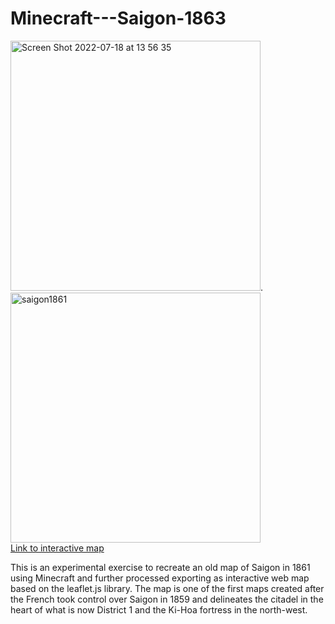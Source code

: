 # Minecraft---Saigon-1863



<img width="400" alt="Screen Shot 2022-07-18 at 13 56 35" src="https://user-images.githubusercontent.com/72298350/179458982-23ba4f50-24ee-461f-823f-aa8f7c00ce06.png">.          <img width="400" alt="saigon1861" src="https://user-images.githubusercontent.com/72298350/179458941-9255cc62-4cd2-40f6-9981-2c8896de36b1.jpeg">
<br><a href="https://gisdirk.github.io/Minecraft---Saigon-1863/" >Link to interactive map</a>

This is an experimental exercise to recreate an old map of Saigon in 1861 using Minecraft and further processed exporting as interactive web map based on the leaflet.js library. The map is one of the first maps created after the French took control over Saigon in 1859 and delineates the citadel in the heart of what is now District 1 and the Ki-Hoa fortress in the north-west.





